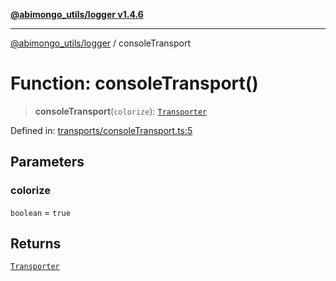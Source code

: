 [**@abimongo_utils/logger v1.4.6**](../README.md)

***

[@abimongo_utils/logger](../README.md) / consoleTransport

# Function: consoleTransport()

> **consoleTransport**(`colorize`): [`Transporter`](../interfaces/Transporter.md)

Defined in: [transports/consoleTransport.ts:5](https://github.com/NodEm9/abimongo_utils/blob/44bde4aba239181e6f4030255b47a0bd30e0063b/logger/src/transports/consoleTransport.ts#L5)

## Parameters

### colorize

`boolean` = `true`

## Returns

[`Transporter`](../interfaces/Transporter.md)
